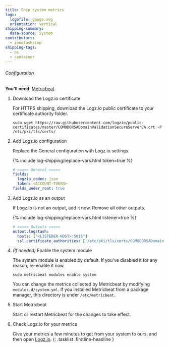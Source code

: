 ```yaml
---
title: Ship system metrics
logo:
  logofile: gauge.svg
  orientation: vertical
shipping-summary:
  data-source: System
contributors:
  - imnotashrimp
shipping-tags:
  - os
  - container
---
```


###### Configuration

**You'll need**:
[Metricbeat](https://www.elastic.co/guide/en/beats/metricbeat/7.0/metricbeat-installation.html)

1. Download the Logz.io certificate

    For HTTPS shipping, download the Logz.io public certificate to your certificate authority folder.

    ```shell
    sudo wget https://raw.githubusercontent.com/logzio/public-certificates/master/COMODORSADomainValidationSecureServerCA.crt -P /etc/pki/tls/certs/
    ```

2. Add Logz.io configuration

    Replace the General configuration with Logz.io settings.

    {% include log-shipping/replace-vars.html token=true %}

    ```yaml
    # ===== General =====
    fields:
      logzio_codec: json
      token: <ACCOUNT-TOKEN>
    fields_under_root: true
    ```

3. Add Logz.io as an output

    If Logz.io is not an output, add it now.
    Remove all other outputs.

    {% include log-shipping/replace-vars.html listener=true %}

    ```yaml
    # ===== Outputs =====
    output.logstash:
      hosts: ["<LISTENER-HOST>:5015"]
      ssl.certificate_authorities: ['/etc/pki/tls/certs/COMODORSADomainValidationSecureServerCA.crt']
    ```

3. _(If needed)_ Enable the system module

    The system module is enabled by default.
    If you've disabled it for any reason, re-enable it now.

    ```shell
    sudo metricbeat modules enable system
    ```

    You can change the metrics collected by Metricbeat by modifying `modules.d/system.yml`.
    If you installed Metricbeat from a package manager, this directory is under `/etc/metricbeat`.

4. Start Metricbeat

    Start or restart Metricbeat for the changes to take effect.

5. Check Logz.io for your metrics

    Give your metrics a few minutes to get from your system to ours, and then open [Logz.io](https://app.logz.io/#/dashboard/kibana).
{: .tasklist .firstline-headline }
